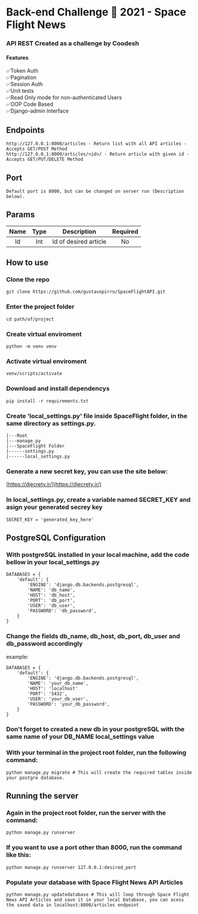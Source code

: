 # Back-end Challenge 🏅 2021 - Space Flight News

### API REST Created as a challenge by Coodesh
#### Features
✅Token Auth<br>
✅Pagination<br>
✅Session Auth<br>
✅Unit tests<br>
✅Read Only mode for non-authenticated Users<br>
✅OOP Code Based<br>
✅Django-admin Interface<br>

## Endpoints
```
http://127.0.0.1:8000/articles - Return list with all API articles - Accepts GET/POST Method
http://127.0.0.1:8000/articles/<id>/ - Return article with given id - Accepts GET/PUT/DELETE Method
```
## Port
```
Default port is 8000, but can be changed on server run (Description below).
```

## Params
| Name   |      Type      |  Description | Required
|:----------:|:-------------:|:----------:|:------:|
| Id |  Int | Id of desired article | No


## How to use

### Clone the repo
```
git clone https://github.com/gustavopirro/SpaceFlightAPI.git
```
### Enter the project folder
```
cd path/of/project
```

### Create virtual enviroment
```
python -m venv venv
```

### Activate virtual enviroment
```
venv/scripts/activate
```

### Download and install dependencys
```
pip install -r requirements.txt
```

### Create 'local_settings.py' file inside SpaceFlight folder, in the same directory as settings.py.
```
|---Root
|---manage.py
|---SpaceFlight Folder
|------settings.py
|------local_settings.py
```

### Generate a new secret key, you can use the site below:
[https://djecrety.ir/](https://djecrety.ir/)

### In local_settings.py, create a variable named SECRET_KEY and asign your generated secrey key
```
SECRET_KEY = 'generated_key_here' 
```

## PostgreSQL Configuration
### With postgreSQL installed in your local machine, add the code bellow in your local_settings.py
```
DATABASES = {
    'default': {
        'ENGINE': 'django.db.backends.postgresql',
        'NAME': 'db_name',
        'HOST': 'db_host',
        'PORT': 'db_port',
        'USER': 'db_user',
        'PASSWORD': 'db_password',
    }
}
```

### Change the fields db_name, db_host, db_port, db_user and db_password accordingly
example:
```
DATABASES = {
    'default': {
        'ENGINE': 'django.db.backends.postgresql',
        'NAME': 'your_db_name',
        'HOST': 'localhost'
        'PORT': '5432',
        'USER': 'your_db_user',
        'PASSWORD': 'your_db_password',
    }
}
```

### Don't forget to created a new db in your postgreSQL with the same name of your DB_NAME local_settings value

### With your terminal in the project root folder, run the following command:
```
python manage.py migrate # This will create the required tables inside your postgre database.
```

## Running the server
### Again in the project root folder, run the server with the command:
```
python manage.py runserver
```
### If you want to use a port other than 8000, run the command like this:
```
python manage.py runserver 127.0.0.1:desired_port
```

### Populate your database with Space Flight News API Articles
```
python manage.py updatedatabase # This will loop through Space Flight News API Articles and save it in your local Database, you can acess the saved data in localhost:8000/articles endpoint
```
